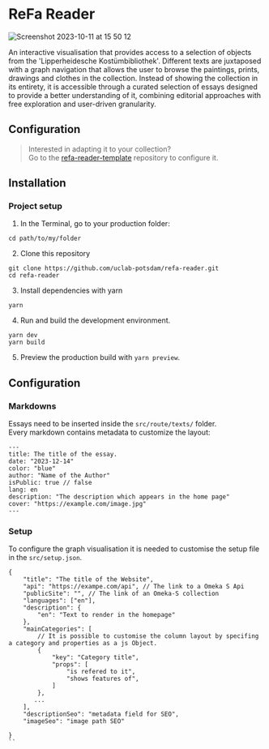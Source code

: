 # ReFa Reader
![Screenshot 2023-10-11 at 15 50 12](https://github.com/uclab-potsdam/refa-essays/assets/20107875/1f044cf6-d8de-46e2-a26e-6fab4613c908)

An interactive visualisation that provides access to a selection of objects from the 'Lipperheidesche Kostümbibliothek'. Different texts are juxtaposed with a graph navigation that allows the user to browse the paintings, prints, drawings and clothes in the collection. Instead of showing the collection in its entirety, it is accessible through a curated selection of essays designed to provide a better understanding of it, combining editorial approaches with free exploration and user-driven granularity.

## Configuration
> Interested in adapting it to your collection?    
> Go to the [refa-reader-template](https://github.com/sinanatra/refa-reader-template) repository to configure it.    

## Installation
### Project setup

1. In the Terminal, go to your production folder:

```
cd path/to/my/folder
```

2. Clone this repository
```
git clone https://github.com/uclab-potsdam/refa-reader.git
cd refa-reader
```

3. Install dependencies with yarn
```
yarn
```

4. Run and build the development environment.
```
yarn dev
yarn build
```

5. Preview the production build with `yarn preview`. 

## Configuration

### Markdowns

Essays need to be inserted inside the `src/route/texts/` folder.<br>
Every markdown contains metadata to customize the layout:

```
---
title: The title of the essay.
date: "2023-12-14"
color: "blue"
author: "Name of the Author"
isPublic: true // false
lang: en
description: "The description which appears in the home page"
cover: "https://example.com/image.jpg"
---
```

### Setup
To configure the graph visualisation it is needed to customise the setup file in the `src/setup.json`. <br>


```
{
    "title": "The title of the Website",
    "api": "https://exampe.com/api", // The link to a Omeka S Api
    "publicSite": "", // The link of an Omeka-S collection 
    "languages": ["en"],
    "description": {
        "en": "Text to render in the homepage"
    }, 
    "mainCategories": [
        // It is possible to customise the column layout by specifing a category and properties as a js Object. 
        {
            "key": "Category title",
            "props": [
                "is refered to it",
                "shows features of",
            ]
        },
       ...
    ],
    "descriptionSeo": "metadata field for SEO",
    "imageSeo": "image path SEO"

}
``

